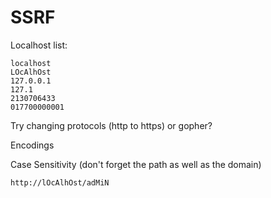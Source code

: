 # SSRF

Localhost list:

```
localhost
LOcAlhOst
127.0.0.1
127.1
2130706433
017700000001
```

Try changing protocols (http to https) or gopher?

Encodings

Case Sensitivity (don't forget the path as well as the domain)

```
http://lOcAlhOst/adMiN
```
